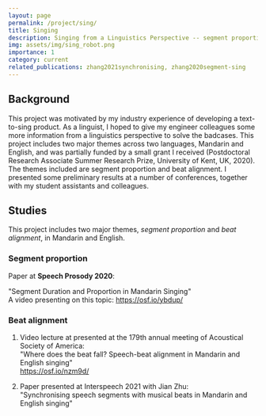 ```yaml
---
layout: page
permalink: /project/sing/
title: Singing
description: Singing from a Linguistics Perspective -- segment proportion; beat alignment
img: assets/img/sing_robot.png
importance: 1
category: current
related_publications: zhang2021synchronising, zhang2020segment-sing
---
```


## Background
This project was motivated by my industry experience of developing a text-to-sing product. As a linguist, I hoped to give my engineer colleagues some more information from a linguistics perspective to solve the badcases. This project includes two major themes across two languages, Mandarin and English, and was partially funded by a small grant I received (Postdoctoral Research Associate Summer Research Prize, University of Kent, UK, 2020). The themes included are segment proportion and beat alignment. I presented some preliminary results at a number of conferences, together with my student assistants and colleagues.


## Studies
This project includes two major themes, *segment proportion* and *beat alignment*, in Mandarin and English.


### Segment proportion
Paper at **Speech Prosody 2020**:

"Segment Duration and Proportion in Mandarin Singing"  
A video presenting on this topic: https://osf.io/ybdup/  

### Beat alignment
1. Video lecture at presented at the 179th annual meeting of Acoustical Society of America:  
"Where does the beat fall? Speech-beat alignment in Mandarin and English singing"  
https://osf.io/nzm9d/  

2. Paper presented at Interspeech 2021 with Jian Zhu:  
"Synchronising speech segments with musical beats in Mandarin and English singing"  

